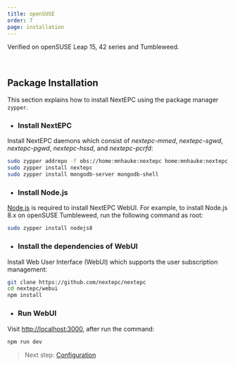 ```yaml
---
title: openSUSE
order: 7
page: installation
---
```


Verified on openSUSE Leap 15, 42 series and Tumbleweed.

<br/>

## Package Installation

This section explains how to install NextEPC using the package manager `zypper`.

* ### Install NextEPC 
Install NextEPC daemons which consist of *nextepc-mmed*, *nextepc-sgwd*, *nextepc-pgwd*, *nextepc-hssd*, and *nextepc-pcrfd*:
```bash
sudo zypper addrepo -f obs://home:mnhauke:nextepc home:mnhauke:nextepc
sudo zypper install nextepc
sudo zypper install mongodb-server mongodb-shell
```

* ### Install Node.js
[Node.js](https://nodejs.org) is required to install NextEPC WebUI.
For example, to install Node.js 8.x on openSUSE Tumbleweed, run the following command as root:
```bash
sudo zypper install nodejs8
```

* ### Install the dependencies of WebUI
Install Web User Interface (WebUI) which supports the user subscription management:
```bash
git clone https://github.com/nextepc/nextepc
cd nextepc/webui
npm install
```

* ### Run WebUI
Visit [http://localhost:3000](http://localhost:3000), after run the command:
```bash
npm run dev
```

> Next step: [Configuration](/configuration)
